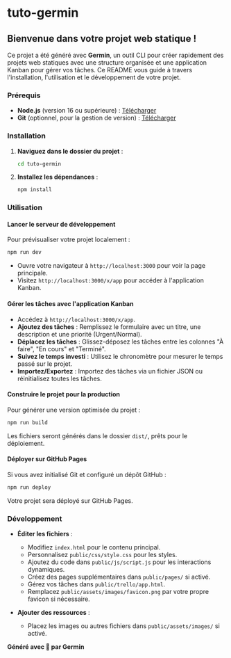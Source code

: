 # tuto-germin

## Bienvenue dans votre projet web statique !

Ce projet a été généré avec **Germin**, un outil CLI pour créer rapidement des projets web statiques avec une structure organisée et une application Kanban pour gérer vos tâches. Ce README vous guide à travers l'installation, l'utilisation et le développement de votre projet.

### Prérequis

- **Node.js** (version 16 ou supérieure) : [Télécharger](https://nodejs.org)
- **Git** (optionnel, pour la gestion de version) : [Télécharger](https://git-scm.com)

### Installation

1. **Naviguez dans le dossier du projet** :
   ```bash
   cd tuto-germin
   ```

2. **Installez les dépendances** :
   ```bash
   npm install
   ```

### Utilisation

#### Lancer le serveur de développement
Pour prévisualiser votre projet localement :

```bash
npm run dev
```

- Ouvre votre navigateur à `http://localhost:3000` pour voir la page principale.
- Visitez `http://localhost:3000/x/app` pour accéder à l'application Kanban.

#### Gérer les tâches avec l'application Kanban
- Accédez à `http://localhost:3000/x/app`.
- **Ajoutez des tâches** : Remplissez le formulaire avec un titre, une description et une priorité (Urgent/Normal).
- **Déplacez les tâches** : Glissez-déposez les tâches entre les colonnes "À faire", "En cours" et "Terminé".
- **Suivez le temps investi** : Utilisez le chronomètre pour mesurer le temps passé sur le projet.
- **Importez/Exportez** : Importez des tâches via un fichier JSON ou réinitialisez toutes les tâches.

#### Construire le projet pour la production
Pour générer une version optimisée du projet :

```bash
npm run build
```

Les fichiers seront générés dans le dossier `dist/`, prêts pour le déploiement.

#### Déployer sur GitHub Pages
Si vous avez initialisé Git et configuré un dépôt GitHub :

```bash
npm run deploy
```

Votre projet sera déployé sur GitHub Pages.

### Développement

- **Éditer les fichiers** :
  - Modifiez `index.html` pour le contenu principal.
  - Personnalisez `public/css/style.css` pour les styles.
  - Ajoutez du code dans `public/js/script.js` pour les interactions dynamiques.
  - Créez des pages supplémentaires dans `public/pages/` si activé.
  - Gérez vos tâches dans `public/trello/app.html`.
  - Remplacez `public/assets/images/favicon.png` par votre propre favicon si nécessaire.

- **Ajouter des ressources** :
  - Placez les images ou autres fichiers dans `public/assets/images/` si activé.

**Généré avec 💚 par Germin**